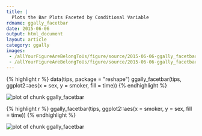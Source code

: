 ```yaml
---
title: |
  Plots the Bar Plots Faceted by Conditional Variable
rdname: ggally_facetbar
date: 2015-06-06
output: html_document
layout: article
category: ggally
images:
 - /allYourFigureAreBelongToUs/figure/source/2015-06-06-ggally_facetbar/ggally_facetbar-1.png
 - /allYourFigureAreBelongToUs/figure/source/2015-06-06-ggally_facetbar/ggally_facetbar-2.png
---
```





{% highlight r %}
data(tips, package = "reshape")
 ggally_facetbar(tips, ggplot2::aes(x = sex, y = smoker, fill = time))
{% endhighlight %}

![plot of chunk ggally_facetbar](/allYourFigureAreBelongToUs/figure/source/2015-06-06-ggally_facetbar/ggally_facetbar-1.png) 

{% highlight r %}
 ggally_facetbar(tips, ggplot2::aes(x = smoker, y = sex, fill = time))
{% endhighlight %}

![plot of chunk ggally_facetbar](/allYourFigureAreBelongToUs/figure/source/2015-06-06-ggally_facetbar/ggally_facetbar-2.png) 
